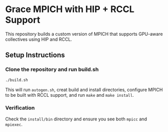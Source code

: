 # Grace MPICH with HIP + RCCL Support

This repository builds a custom version of MPICH that supports GPU-aware collectives using HIP and RCCL.

##  Setup Instructions

### Clone the repository and run build.sh
```bash
./build.sh
```
This will run `autogen.sh`, creat build and install directories, configure MPICH to be built with RCCL support, and run `make` and `make install`.

### Verification
Check the `install/bin` directory and ensure you see both `mpicc` and `mpiexec`.
